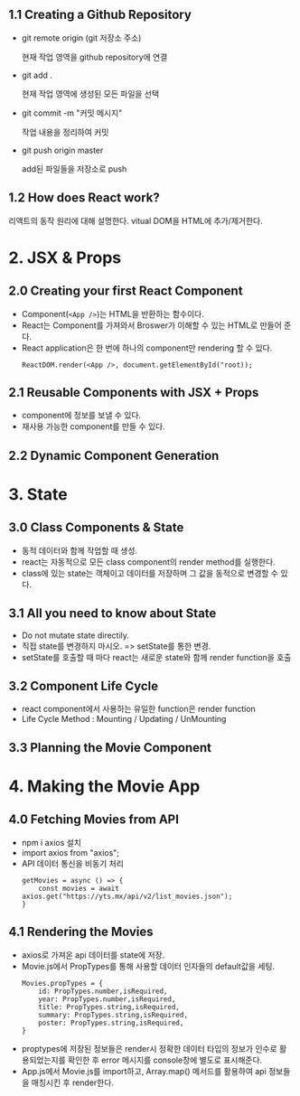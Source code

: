 ## 1.1 Creating a Github Repository

- git remote origin (git 저장소 주소)

  현재 작업 영역을 github repository에 연결

- git add .

  현재 작업 영역에 생성된 모든 파일을 선택

- git commit -m "커밋 메시지"

  작업 내용을 정리하여 커밋

- git push origin master

  add된 파일들을 저장소로 push

## 1.2 How does React work?

<!-- 아래의 내용은 추가적으로 공부하고 수정하고 난 뒤 push -->

리액트의 동작 원리에 대해 설명한다.
vitual DOM을 HTML에 추가/제거한다.

# 2. JSX & Props

## 2.0 Creating your first React Component

- Component(`<App />`)는 HTML을 반환하는 함수이다.
- React는 Component를 가져와서 Broswer가 이해할 수 있는 HTML로 만들어 준다.
- React application은 한 번에 하나의 component만 rendering 할 수 있다.
  ```
  ReactDOM.render(<App />, document.getElementById("root));
  ```

## 2.1 Reusable Components with JSX + Props

- component에 정보를 보낼 수 있다.
- 재사용 가능한 component를 만들 수 있다.

## 2.2 Dynamic Component Generation

# 3. State

## 3.0 Class Components & State

- 동적 데이터와 함께 작업할 때 생성.
- react는 자동적으로 모든 class component의 render method를 실행한다.
- class에 있는 state는 객체이고 데이터를 저장하며 그 값을 동적으로 변경할 수 있다.

## 3.1 All you need to know about State

- Do not mutate state directily.
- 직접 state를 변경하지 마시오. => setState를 통한 변경.
- setState를 호출할 때 마다 react는 새로운 state와 함께 render function을 호출

## 3.2 Component Life Cycle

- react component에서 사용하는 유일한 function은 render function
- Life Cycle Method : Mounting / Updating / UnMounting

## 3.3 Planning the Movie Component

# 4. Making the Movie App

## 4.0 Fetching Movies from API

- npm i axios 설치
- import axios from "axios";
- API 데이터 통신을 비동기 처리
  ```
  getMovies = async () => {
      const movies = await axios.get("https://yts.mx/api/v2/list_movies.json");
  }
  ```

## 4.1 Rendering the Movies

- axios로 가져온 api 데이터를 state에 저장.
- Movie.js에서 PropTypes를 통해 사용할 데이터 인자들의 default값을 세팅.
  ```
  Movies.propTypes = {
      id: PropTypes.number,isRequired,
      year: PropTypes.number,isRequired,
      title: PropTypes.string,isRequired,
      summary: PropTypes.string,isRequired,
      poster: PropTypes.string,isRequired,
  }
  ```
- proptypes에 저장된 정보들은 render시 정확한 데이터 타입의 정보가 인수로 활용되었는지를 확인한 후 error 메시지를 console창에 별도로 표시해준다.
- App.js에서 Movie.js를 import하고, Array.map() 메서드를 활용하여 api 정보들을 매칭시킨 후 render한다.
